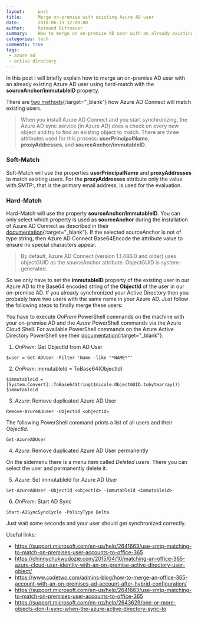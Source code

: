 ```yaml
---
layout:     post
title:      Merge on-premise with existing Azure AD user
date:       2019-06-13 12:00:00
author:     Raimund Rittnauer
summary:    How to merge an on-premise AD user with an already existing Azure AD user using hard-match (sourceAnchor/immutableID).
categories: tech
comments: true
tags:
 - azure ad
 - active directory
---
```


In this post i will briefly explain how to merge an on-premise AD user with an already existing Azure AD user using hard-match with the **sourceAnchor/immutableID** property.

There are [two methods][1]{:target="_blank"} how Azure AD Connect will match existing users.

> When you install Azure AD Connect and you start synchronizing, the Azure AD sync service (in Azure AD) does a check on every new object and try to find an existing object to match. There are three attributes used for this process: **userPrincipalName**, **proxyAddresses**, and **sourceAnchor/immutableID**.

### Soft-Match

Soft-Match will use the properties **userPrincipalName** and **proxyAddresses** to match existing users. For the **proxyAddresses** attribute only the value with SMTP:, that is the primary email address, is used for the evaluation.

### Hard-Match

Hard-Match will use the property **sourceAnchor/immutableID**. You can only select which property is used as **sourceAnchor** during the installation of Azure AD Connect as described in their [documentation][2]{:target="_blank"}. If the selected sourceAnchor is not of type string, then Azure AD Connect Base64Encode the attribute value to ensure no special characters appear.

> By default, Azure AD Connect (version 1.1.486.0 and older) uses objectGUID as the sourceAnchor attribute. ObjectGUID is system-generated.

So we only have to set the **immutableID** property of the existing user in our Azure AD to the Base64 encoded string of the **ObjectId** of the user in our on-premise AD. If you already synchronized your Active Directory then you probably have two users with the same name in your Azure AD. Just follow the following steps to finally merge these users:

You have to execute *OnPrem* PowerShell commands on the machine with your on-premise AD and the *Azure* PowerShell commands via the Azure Cloud Shell. For available PowerShell commands on the Azure Active Directory PowerShell see their [documentation][3]{:target="_blank"}.

1. *OnPrem*: Get ObjectId from AD User

```
$user = Get-ADUser -Filter 'Name -like "*NAME*"'
```

2. *OnPrem*: immutableId = ToBase64(ObjectId)

```
$immutableid = [System.Convert]::ToBase64String($nicole.ObjectGUID.tobytearray())
$immutableid
```

3. *Azure*: Remove duplicated Azure AD User

```
Remove-AzureADUser -ObjectId <objectid>
```

The following PowerShell command prints a list of all users and their *ObjectId*.

```
Get-AzureADUser
```

4. *Azure*: Remove duplicated Azure AD User permanently

On the sidemenu there is a menu item called *Deleted users*. There you can select the user and permanently delete it.

5. *Azure*: Set immutableId for Azure AD User

```
Set-AzureADUser -ObjectId <objectid> -ImmutableId <immutableid>
```

6. *OnPrem*: Start AD Sync

```
Start-ADSyncSyncCycle -PolicyType Delta
```

Just wait some seconds and your user should get synchronized correctly.

Useful links:

* https://support.microsoft.com/en-us/help/2641663/use-smtp-matching-to-match-on-premises-user-accounts-to-office-365
* https://chinnychukwudozie.com/2015/04/10/matching-an-office-365-azure-cloud-user-identity-with-an-on-premise-active-directory-user-object/
* https://www.codetwo.com/admins-blog/how-to-merge-an-office-365-account-with-an-on-premises-ad-account-after-hybrid-configuration/
* https://support.microsoft.com/en-us/help/2641663/use-smtp-matching-to-match-on-premises-user-accounts-to-office-365
* https://support.microsoft.com/en-nz/help/2643629/one-or-more-objects-don-t-sync-when-the-azure-active-directory-sync-to


[1]: https://docs.microsoft.com/en-us/azure/active-directory/hybrid/how-to-connect-install-existing-tenant#sync-with-existing-users-in-azure-ad
[2]: https://docs.microsoft.com/en-us/azure/active-directory/hybrid/plan-connect-design-concepts
[3]: https://docs.microsoft.com/en-us/powershell/module/azuread/?view=azureadps-2.0#users